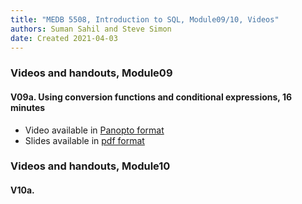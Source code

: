```yaml
---
title: "MEDB 5508, Introduction to SQL, Module09/10, Videos"
authors: Suman Sahil and Steve Simon
date: Created 2021-04-03
---
```


### Videos and handouts, Module09

#### V09a. Using conversion functions and conditional expressions, 16 minutes

+ Video available in [Panopto format][pan1]
+ Slides available in [pdf format][can1]

### Videos and handouts, Module10

#### V10a.

[can1]: https://umkc.instructure.com/courses/65702/files/3005831?module_item_id=831047

[pan1]: https://umkc.hosted.panopto.com/Panopto/Pages/Viewer.aspx?id=69c3af9b-5856-4364-81d8-aad3014c7ec8
